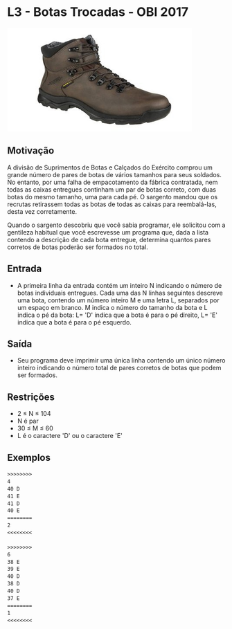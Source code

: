 # L3 - Botas Trocadas - OBI 2017

![_](cover.jpg)

## Motivação

A divisão de Suprimentos de Botas e Calçados do Exército comprou um grande número de pares de botas de vários tamanhos para seus soldados. No entanto, por uma falha de empacotamento da fábrica contratada, nem todas as caixas entregues continham um par de botas correto, com duas botas do mesmo tamanho, uma para cada pé. O sargento mandou que os recrutas retirassem todas as botas de todas as caixas para reembalá-las, desta vez corretamente.

Quando o sargento descobriu que você sabia programar, ele solicitou com a gentileza habitual que você escrevesse um programa que, dada a lista contendo a descrição de cada bota entregue, determina quantos pares corretos de botas poderão ser formados no total.

## Entrada

- A primeira linha da entrada contém um inteiro N indicando o número de botas individuais entregues. Cada uma das N linhas seguintes descreve uma bota, contendo um número inteiro M e uma letra L, separados por um espaço em branco. M indica o número do tamanho da bota e L indica o pé da bota: L= 'D' indica que a bota é para o pé direito, L= 'E' indica que a bota é para o pé esquerdo.

## Saída

- Seu programa deve imprimir uma única linha contendo um único número inteiro indicando o número total de pares corretos de botas que podem ser formados.

## Restrições

*   2 ≤ N ≤ 104
*   N é par
*   30 ≤ M ≤ 60
*   L é o caractere 'D' ou o caractere 'E'

## Exemplos

```txt
>>>>>>>>
4
40 D
41 E
41 D
40 E
========
2
<<<<<<<<

>>>>>>>>
6
38 E
39 E
40 D
38 D
40 D
37 E
========
1
<<<<<<<<
```


